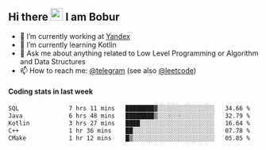 ## Hi there <img src="https://media.giphy.com/media/hvRJCLFzcasrR4ia7z/giphy.gif" width="25px" height="25px"> I am Bobur

- 💼 I’m currently working at [Yandex](https://yandex.ru/)
- 🌱 I’m currently learning Kotlin
- 💬 Ask me about anything related to Low Level Programming or Algorithm and Data Structures
- 📫 How to reach me: [@telegram](https://t.me/octoant) (see also [@leetcode](https://leetcode.com/octoant/))    

#### Coding stats in last week

<!--START_SECTION:waka-->

```txt
SQL              7 hrs 11 mins   ████████▓░░░░░░░░░░░░░░░░   34.66 %
Java             6 hrs 48 mins   ████████▒░░░░░░░░░░░░░░░░   32.79 %
Kotlin           3 hrs 27 mins   ████░░░░░░░░░░░░░░░░░░░░░   16.64 %
C++              1 hr 36 mins    ██░░░░░░░░░░░░░░░░░░░░░░░   07.78 %
CMake            1 hr 12 mins    █▒░░░░░░░░░░░░░░░░░░░░░░░   05.85 %
```

<!--END_SECTION:waka-->
